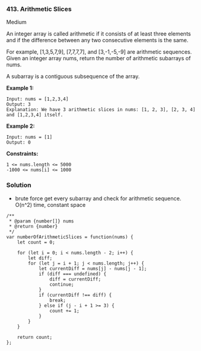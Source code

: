 ### 413. Arithmetic Slices
Medium

An integer array is called arithmetic if it consists of at least three elements and if the difference between any two consecutive elements is the same.

For example, [1,3,5,7,9], [7,7,7,7], and [3,-1,-5,-9] are arithmetic sequences.
Given an integer array nums, return the number of arithmetic subarrays of nums.

A subarray is a contiguous subsequence of the array. 

**Example 1:**
```
Input: nums = [1,2,3,4]
Output: 3
Explanation: We have 3 arithmetic slices in nums: [1, 2, 3], [2, 3, 4] and [1,2,3,4] itself.
```

**Example 2:**
```
Input: nums = [1]
Output: 0
``` 

**Constraints:**
```
1 <= nums.length <= 5000
-1000 <= nums[i] <= 1000
```

### Solution
- brute force get every subarray and check for arithmetic sequence. O(n^2) time, constant space
```
/**
 * @param {number[]} nums
 * @return {number}
 */
var numberOfArithmeticSlices = function(nums) {
    let count = 0;
    
    for (let i = 0; i < nums.length - 2; i++) {
        let diff;
        for (let j = i + 1; j < nums.length; j++) {
            let currentDiff = nums[j] - nums[j - 1];
            if (diff === undefined) {
                diff = currentDiff;
                continue;
            }
            if (currentDiff !== diff) {
                break;
            } else if (j - i + 1 >= 3) {
                count += 1;
            }
        }
    }
    
    return count;
};
```
